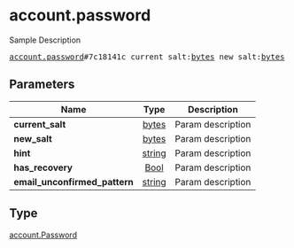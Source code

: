 # account.password

Sample Description

<pre>
<a href="../constructor/account.password.md">account.password</a>#7c18141c current_salt:<a href="../type/bytes.md">bytes</a> new_salt:<a href="../type/bytes.md">bytes</a> hint:<a href="../type/string.md">string</a> has_recovery:<a href="../type/Bool.md">Bool</a> email_unconfirmed_pattern:<a href="../type/string.md">string</a> = <a href="../type/account.Password.md">account.Password</a>;
</pre>

## Parameters

| Name | Type | Description |
|------|:----:|-------------|
| **current_salt** | [bytes](../type/bytes.md) | Param description |
| **new_salt** | [bytes](../type/bytes.md) | Param description |
| **hint** | [string](../type/string.md) | Param description |
| **has_recovery** | [Bool](../type/Bool.md) | Param description |
| **email_unconfirmed_pattern** | [string](../type/string.md) | Param description |

## Type

[account.Password](../type/account.Password.md)
